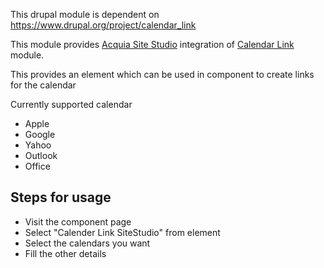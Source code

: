 This drupal module is dependent on <link>https://www.drupal.org/project/calendar_link</link>

This module provides [Acquia Site Studio](https://sitestudiodocs.acquia.com/) integration
of [Calendar Link](https://www.drupal.org/project/calendar_link) module.

This provides an element which can be used in component to create
links for the calendar

Currently supported calendar
<ul>
  <li>Apple</li>
  <li>Google</li>
  <li>Yahoo</li>
  <li>Outlook</li>
  <li>Office</li>
</ul>

## Steps for usage
<ul>
  <li>Visit the component page</li>
  <li>Select "Calender Link SiteStudio" from element</li>
  <li>Select the calendars you want</li>
  <li>Fill the other details</li>
</ul>





